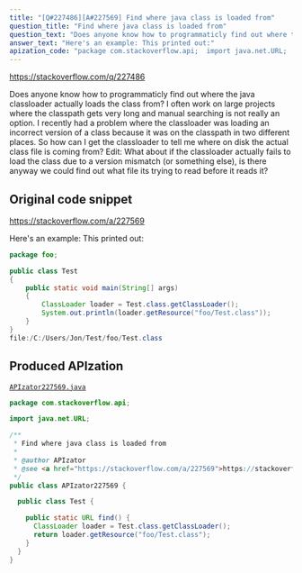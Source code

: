 ```yaml
---
title: "[Q#227486][A#227569] Find where java class is loaded from"
question_title: "Find where java class is loaded from"
question_text: "Does anyone know how to programmaticly find out where the java classloader actually loads the class from? I often work on large projects where the classpath gets very long and manual searching is not really an option.  I recently had a problem where the classloader was loading an incorrect version of a class because it was on the classpath in two different places. So how can I get the classloader to tell me where on disk the actual class file is coming from? Edit: What about if the classloader actually fails to load the class due to a version mismatch (or something else),  is there anyway we could find out what file its trying to read before it reads it?"
answer_text: "Here's an example: This printed out:"
apization_code: "package com.stackoverflow.api;  import java.net.URL;  /**  * Find where java class is loaded from  *  * @author APIzator  * @see <a href=\"https://stackoverflow.com/a/227569\">https://stackoverflow.com/a/227569</a>  */ public class APIzator227569 {    public class Test {      public static URL find() {       ClassLoader loader = Test.class.getClassLoader();       return loader.getResource(\"foo/Test.class\");     }   } }"
---
```


https://stackoverflow.com/q/227486

Does anyone know how to programmaticly find out where the java classloader actually loads the class from?
I often work on large projects where the classpath gets very long and manual searching is not really an option.  I recently had a problem where the classloader was loading an incorrect version of a class because it was on the classpath in two different places.
So how can I get the classloader to tell me where on disk the actual class file is coming from?
Edit: What about if the classloader actually fails to load the class due to a version mismatch (or something else),  is there anyway we could find out what file its trying to read before it reads it?



## Original code snippet

https://stackoverflow.com/a/227569

Here&#x27;s an example:
This printed out:

```java
package foo;

public class Test
{
    public static void main(String[] args)
    {
        ClassLoader loader = Test.class.getClassLoader();
        System.out.println(loader.getResource("foo/Test.class"));
    }
}
file:/C:/Users/Jon/Test/foo/Test.class
```

## Produced APIzation

[`APIzator227569.java`](https://github.com/pasqualesalza/apization-temp-data/raw/master/apizations/java/APIzator227569.java)

```java
package com.stackoverflow.api;

import java.net.URL;

/**
 * Find where java class is loaded from
 *
 * @author APIzator
 * @see <a href="https://stackoverflow.com/a/227569">https://stackoverflow.com/a/227569</a>
 */
public class APIzator227569 {

  public class Test {

    public static URL find() {
      ClassLoader loader = Test.class.getClassLoader();
      return loader.getResource("foo/Test.class");
    }
  }
}

```